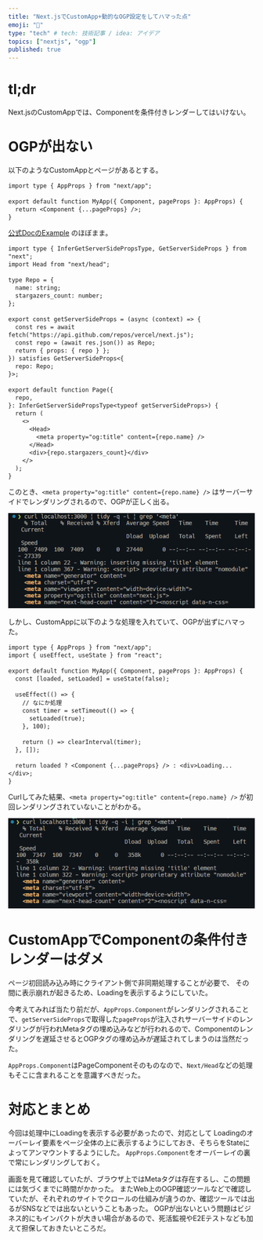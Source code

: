 ```yaml
---
title: "Next.jsでCustomApp+動的なOGP設定をしてハマった点"
emoji: "🐷"
type: "tech" # tech: 技術記事 / idea: アイデア
topics: ["nextjs", "ogp"]
published: true
---
```


# tl;dr

Next.jsのCustomAppでは、Componentを条件付きレンダーしてはいけない。

# OGPが出ない

以下のようなCustomAppとページがあるとする。

```tsx:pages/_app.tsx
import type { AppProps } from "next/app";

export default function MyApp({ Component, pageProps }: AppProps) {
  return <Component {...pageProps} />;
}
```

[公式DocのExample](https://nextjs.org/docs/pages/building-your-application/data-fetching/get-server-side-props) のほぼまま。

```tsx:pages/index.tsx
import type { InferGetServerSidePropsType, GetServerSideProps } from "next";
import Head from "next/head";

type Repo = {
  name: string;
  stargazers_count: number;
};

export const getServerSideProps = (async (context) => {
  const res = await fetch("https://api.github.com/repos/vercel/next.js");
  const repo = (await res.json()) as Repo;
  return { props: { repo } };
}) satisfies GetServerSideProps<{
  repo: Repo;
}>;

export default function Page({
  repo,
}: InferGetServerSidePropsType<typeof getServerSideProps>) {
  return (
    <>
      <Head>
        <meta property="og:title" content={repo.name} />
      </Head>
      <div>{repo.stargazers_count}</div>
    </>
  );
}
```

このとき、`<meta property="og:title" content={repo.name} />` はサーバーサイドでレンダリングされるので、OGPが正しく出る。

![image1](/images/next-dynamic-ogp-tag-01.png)

しかし、CustomAppに以下のような処理を入れていて、OGPが出ずにハマった。

```tsx:pages/_app.tsx
import type { AppProps } from "next/app";
import { useEffect, useState } from "react";

export default function MyApp({ Component, pageProps }: AppProps) {
  const [loaded, setLoaded] = useState(false);

  useEffect(() => {
    // なにか処理
    const timer = setTimeout(() => {
      setLoaded(true);
    }, 100);

    return () => clearInterval(timer);
  }, []);

  return loaded ? <Component {...pageProps} /> : <div>Loading...</div>;
}
```

Curlしてみた結果、`<meta property="og:title" content={repo.name} />` が初回レンダリングされていないことがわかる。

![image2](/images/next-dynamic-ogp-tag-02.png)

# CustomAppでComponentの条件付きレンダーはダメ

ページ初回読み込み時にクライアント側で非同期処理することが必要で、
その間に表示崩れが起きるため、Loadingを表示するようにしていた。

今考えてみれば当たり前だが、`AppProps.Component`がレンダリングされることで、`getServerSideProps`で取得した`pageProps`が注入されサーバーサイドのレンダリングが行われMetaタグの埋め込みなどが行われるので、Componentのレンダリングを遅延させるとOGPタグの埋め込みが遅延されてしまうのは当然だった。


`AppProps.Component`はPageComponentそのものなので、`Next/Head`などの処理もそこに含まれることを意識すべきだった。

# 対応とまとめ

今回は処理中にLoadingを表示する必要があったので、対応として Loadingのオーバーレイ要素をページ全体の上に表示するようにしておき、そちらをStateによってアンマウントするようにした。
`AppProps.Component`をオーバーレイの裏で常にレンダリングしておく。

画面を見て確認していたが、ブラウザ上ではMetaタグは存在するし、この問題には気づくまでに時間がかかった。
またWeb上のOGP確認ツールなどで確認していたが、それぞれのサイトでクロールの仕組みが違うのか、確認ツールでは出るがSNSなどでは出ないということもあった。
OGPが出ないという問題はビジネス的にもインパクトが大きい場合があるので、死活監視やE2Eテストなども加えて担保しておきたいところだ。
